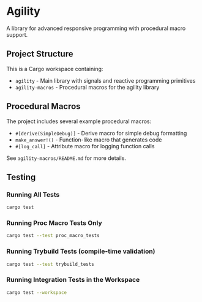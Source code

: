 # Agility

A library for advanced responsive programming with procedural macro support.

## Project Structure

This is a Cargo workspace containing:
- `agility` - Main library with signals and reactive programming primitives
- `agility-macros` - Procedural macros for the agility library

## Procedural Macros

The project includes several example procedural macros:
- `#[derive(SimpleDebug)]` - Derive macro for simple debug formatting
- `make_answer!()` - Function-like macro that generates code
- `#[log_call]` - Attribute macro for logging function calls

See `agility-macros/README.md` for more details.

## Testing

### Running All Tests
```bash
cargo test
```

### Running Proc Macro Tests Only
```bash
cargo test --test proc_macro_tests
```

### Running Trybuild Tests (compile-time validation)
```bash
cargo test --test trybuild_tests
```

### Running Integration Tests in the Workspace
```bash
cargo test --workspace
```
